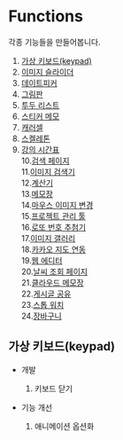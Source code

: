# Functions
각종 기능들을 만들어봅니다.   

1. [가상 키보드(keypad)](#가상-키보드(keypad))  
2. [이미지 슬라이더]()  
3. [데이트피커]()  
4. [그림판]()  
5. [투두 리스트]()  
6. [스티커 메모]()  
7. [캐러셀]()  
8. [스켈레톤]()  
9. [강의 시간표]()  
10.[검색 페이지]()  
11.[이미지 검색기]()  
12.[계산기]()  
13.[메모장]()   
14.[마우스 이미지 변경]()  
15.[프로젝트 관리 툴]()  
16.[로또 번호 추첨기]()  
17.[이미지 갤러리]()  
18.[카카오 지도 연동]()  
19.[웹 에디터]()  
20.[날씨 조회 페이지]()  
21.[클라우드 메모장]()  
22.[게시글 공유]()  
23.[스톱 워치]()  
24.[장바구니]()  

## 가상 키보드(keypad)
- 개발
  1. 키보드 닫기


- 기능 개선
  1. 애니메이션 옵션화


